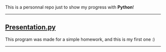 This is a personnal repo just to show my progress with **Python**!

- - -
## [Presentation.py](https://github.com/JojoFR1/MyPythonProgress/blob/master/Presentation.py)

This program was made for a simple homework, and this is my first one :)

- - -